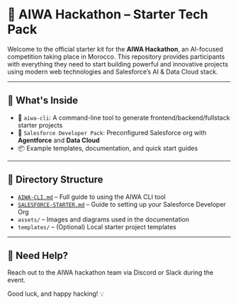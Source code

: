 # 🎯 AIWA Hackathon – Starter Tech Pack

Welcome to the official starter kit for the **AIWA Hackathon**, an AI-focused competition taking place in Morocco. This repository provides participants with everything they need to start building powerful and innovative projects using modern web technologies and Salesforce’s AI & Data Cloud stack.

---

## 🧰 What's Inside

- 🚀 `aiwa-cli`: A command-line tool to generate frontend/backend/fullstack starter projects
- 🧠 `Salesforce Developer Pack`: Preconfigured Salesforce org with **Agentforce** and **Data Cloud**
- 📦 Example templates, documentation, and quick start guides

---

## 📂 Directory Structure

- [`AIWA-CLI.md`](./AIWA-CLI.md) – Full guide to using the AIWA CLI tool
- [`SALESFORCE-STARTER.md`](./SALESFORCE-STARTER.md) – Guide to setting up your Salesforce Developer Org
- `assets/` – Images and diagrams used in the documentation
- `templates/` – (Optional) Local starter project templates

---

## 💬 Need Help?

Reach out to the AIWA hackathon team via Discord or Slack during the event.

Good luck, and happy hacking! 💡

